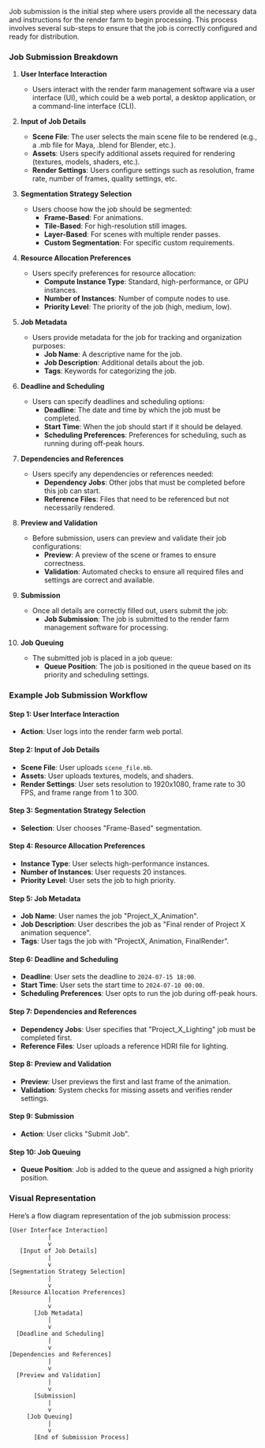 Job submission is the initial step where users provide all the necessary data and instructions for the render farm to begin processing. This process involves several sub-steps to ensure that the job is correctly configured and ready for distribution.

### Job Submission Breakdown

1. **User Interface Interaction**
   - Users interact with the render farm management software via a user interface (UI), which could be a web portal, a desktop application, or a command-line interface (CLI).

2. **Input of Job Details**
   - **Scene File**: The user selects the main scene file to be rendered (e.g., a .mb file for Maya, .blend for Blender, etc.).
   - **Assets**: Users specify additional assets required for rendering (textures, models, shaders, etc.).
   - **Render Settings**: Users configure settings such as resolution, frame rate, number of frames, quality settings, etc.

3. **Segmentation Strategy Selection**
   - Users choose how the job should be segmented:
     - **Frame-Based**: For animations.
     - **Tile-Based**: For high-resolution still images.
     - **Layer-Based**: For scenes with multiple render passes.
     - **Custom Segmentation**: For specific custom requirements.

4. **Resource Allocation Preferences**
   - Users specify preferences for resource allocation:
     - **Compute Instance Type**: Standard, high-performance, or GPU instances.
     - **Number of Instances**: Number of compute nodes to use.
     - **Priority Level**: The priority of the job (high, medium, low).

5. **Job Metadata**
   - Users provide metadata for the job for tracking and organization purposes:
     - **Job Name**: A descriptive name for the job.
     - **Job Description**: Additional details about the job.
     - **Tags**: Keywords for categorizing the job.

6. **Deadline and Scheduling**
   - Users can specify deadlines and scheduling options:
     - **Deadline**: The date and time by which the job must be completed.
     - **Start Time**: When the job should start if it should be delayed.
     - **Scheduling Preferences**: Preferences for scheduling, such as running during off-peak hours.

7. **Dependencies and References**
   - Users specify any dependencies or references needed:
     - **Dependency Jobs**: Other jobs that must be completed before this job can start.
     - **Reference Files**: Files that need to be referenced but not necessarily rendered.

8. **Preview and Validation**
   - Before submission, users can preview and validate their job configurations:
     - **Preview**: A preview of the scene or frames to ensure correctness.
     - **Validation**: Automated checks to ensure all required files and settings are correct and available.

9. **Submission**
   - Once all details are correctly filled out, users submit the job:
     - **Job Submission**: The job is submitted to the render farm management software for processing.

10. **Job Queuing**
    - The submitted job is placed in a job queue:
      - **Queue Position**: The job is positioned in the queue based on its priority and scheduling settings.

### Example Job Submission Workflow

#### Step 1: User Interface Interaction
- **Action**: User logs into the render farm web portal.

#### Step 2: Input of Job Details
- **Scene File**: User uploads `scene_file.mb`.
- **Assets**: User uploads textures, models, and shaders.
- **Render Settings**: User sets resolution to 1920x1080, frame rate to 30 FPS, and frame range from 1 to 300.

#### Step 3: Segmentation Strategy Selection
- **Selection**: User chooses "Frame-Based" segmentation.

#### Step 4: Resource Allocation Preferences
- **Instance Type**: User selects high-performance instances.
- **Number of Instances**: User requests 20 instances.
- **Priority Level**: User sets the job to high priority.

#### Step 5: Job Metadata
- **Job Name**: User names the job "Project_X_Animation".
- **Job Description**: User describes the job as "Final render of Project X animation sequence".
- **Tags**: User tags the job with "ProjectX, Animation, FinalRender".

#### Step 6: Deadline and Scheduling
- **Deadline**: User sets the deadline to `2024-07-15 18:00`.
- **Start Time**: User sets the start time to `2024-07-10 00:00`.
- **Scheduling Preferences**: User opts to run the job during off-peak hours.

#### Step 7: Dependencies and References
- **Dependency Jobs**: User specifies that "Project_X_Lighting" job must be completed first.
- **Reference Files**: User uploads a reference HDRI file for lighting.

#### Step 8: Preview and Validation
- **Preview**: User previews the first and last frame of the animation.
- **Validation**: System checks for missing assets and verifies render settings.

#### Step 9: Submission
- **Action**: User clicks "Submit Job".

#### Step 10: Job Queuing
- **Queue Position**: Job is added to the queue and assigned a high priority position.

### Visual Representation

Here’s a flow diagram representation of the job submission process:

```
[User Interface Interaction]
           |
           v
   [Input of Job Details]
           |
           v
[Segmentation Strategy Selection]
           |
           v
[Resource Allocation Preferences]
           |
           v
       [Job Metadata]
           |
           v
  [Deadline and Scheduling]
           |
           v
[Dependencies and References]
           |
           v
  [Preview and Validation]
           |
           v
       [Submission]
           |
           v
     [Job Queuing]
           |
           v
       [End of Submission Process]
```

